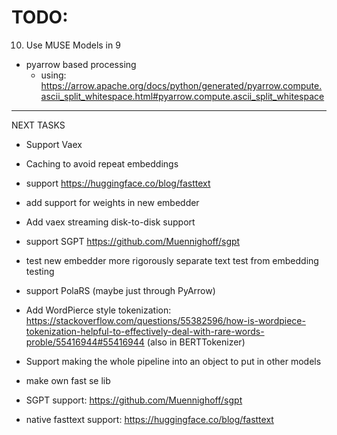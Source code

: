 # TODO: 

10. Use MUSE Models in 9

- pyarrow based processing
    - using: https://arrow.apache.org/docs/python/generated/pyarrow.compute.ascii_split_whitespace.html#pyarrow.compute.ascii_split_whitespace


-----
NEXT TASKS

- Support Vaex

- Caching to avoid repeat embeddings

- support https://huggingface.co/blog/fasttext

- add support for weights in new embedder

- Add vaex streaming disk-to-disk support

- support SGPT https://github.com/Muennighoff/sgpt

- test new embedder more rigorously
      separate text test from embedding testing

- support PolaRS (maybe just through PyArrow)

- Add WordPierce style tokenization: https://stackoverflow.com/questions/55382596/how-is-wordpiece-tokenization-helpful-to-effectively-deal-with-rare-words-proble/55416944#55416944 (also in BERTTokenizer)

- Support making the whole pipeline into an object to put in other models

- make own fast se lib

- SGPT support: https://github.com/Muennighoff/sgpt

- native fasttext support: https://huggingface.co/blog/fasttext
